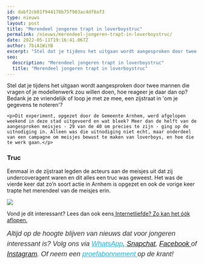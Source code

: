 ```yaml
---
id: dabf2cb81f944170b75f903ac4df8af3
type: nieuws
layout: post
title: "Merendeel jongeren trapt in loverboystruc"
permalink: /nieuws/merendeel-jongeren-trapt-in-loverboystruc/
date: 2022-05-11T19:16:41.067Z
author: 7biA1WiYB
excerpt: "Stel dat je tijdens het uitgaan wordt aangesproken door twee mannen die vragen of je modellenwerk zou willen doen, hoe reageer je daar dan op? Bedank je ze vriendelijk of loop je met ze mee, een zijstraat in 'om je gegevens te noteren'?  "
seo:
  description: "Merendeel jongeren trapt in loverboystruc"
  title: "Merendeel jongeren trapt in loverboystruc"
---
```

Stel dat je tijdens het uitgaan wordt aangesproken door twee mannen die vragen of je modellenwerk zou willen doen, hoe reageer je daar dan op? Bedank je ze vriendelijk of loop je met ze mee, een zijstraat in 'om je gegevens te noteren'?  

    <p>Dit experiment, opgezet door de Gemeente Arnhem, werd afgelopen weekend in deze stad uitgevoerd en wat bleek? Meer dan de helft van de aangesproken meisjes - 29 van de 40 om precies te zijn - ging op de uitnodiging in. Alleen was die uitnodiging niet echt, maar onderdeel van een campagne om meisjes bewust te maken van loverboys, en hoe die te werk gaan.</p>
<h3><strong>Truc</strong></h3>
<p>Eenmaal in de zijstraat legden de acteurs aan de meisjes uit dat zij undercoveragent waren en dit alles een truc was geweest. Het was de vierde keer dat zo’n soort actie in Arnhem is opgezet en ook de vorige keer trapte het merendeel van de meisjes erin.</p>
<div class="kader">
<p><img class="kaderafbeelding" src="https://7dagen.netlify.app/sites/default/files/ff.png"></p>
<p>Vond je dit interessant? Lees dan ook eens<a href="https://7dagen.netlify.app/lifestyle/fenna-17-van-hoefwijzer-over-het-succes-van-paardentubers" target="_blank"> </a><a href="https://7dagen.netlify.app/nieuws/internetliefde-zo-kan-het-%C3%B3%C3%B3k-aflopen">Internetliefde? Zo kan het óók aflopen.</a></p>
<p><em style="box-sizing: inherit; color: rgb(51, 51, 51); font-family: &quot;PT Sans&quot;, sans-serif; font-size: 18px; line-height: 27px;">Altijd op de hoogte blijven van nieuws dat voor jongeren interessant is? Volg ons via </em><em style="box-sizing: inherit; color: rgb(34, 179, 224); transition: color 0.3s ease; font-family: &quot;PT Sans&quot;, sans-serif; font-size: 18px; line-height: 27px;"><a href="https://7dagen.netlify.app/whatsapp" style="box-sizing: inherit; color: rgb(34, 179, 224); transition: color 0.3s ease; font-family: &quot;PT Sans&quot;, sans-serif; font-size: 18px; line-height: 27px;">WhatsApp</a></em><em style="box-sizing: inherit; color: rgb(51, 51, 51); font-family: &quot;PT Sans&quot;, sans-serif; font-size: 18px; line-height: 27px;">,</em><em style="box-sizing: inherit; color: rgb(34, 179, 224); transition: color 0.3s ease; font-family: &quot;PT Sans&quot;, sans-serif; font-size: 18px; line-height: 27px;"><a href="https://7dagen.netlify.app/whatsapp" style="box-sizing: inherit; color: rgb(34, 179, 224); transition: color 0.3s ease; font-family: &quot;PT Sans&quot;, sans-serif; font-size: 18px; line-height: 27px;"> </a></em><em style="box-sizing: inherit; color: rgb(51, 51, 51); font-family: &quot;PT Sans&quot;, sans-serif; font-size: 18px; line-height: 27px;"><a href="https://www.snapchat.com/add/sevendaysnl">Snapchat</a>, <a href="https://www.facebook.com/7Daysnl?ref=bookmarks">Facebook </a>of <a href="https://instagram.com/7DAysnl/">Instagram</a>. Of </em><em style="box-sizing: inherit; color: rgb(51, 51, 51); font-family: &quot;PT Sans&quot;, sans-serif; font-size: 18px; line-height: 27px;">neem een </em><a href="https://abonneren.sevendays.nl/abonneren/abonnementen/ae/artikel" style="box-sizing: inherit; color: rgb(34, 179, 224); transition: color 0.3s ease; font-family: &quot;PT Sans&quot;, sans-serif; font-size: 18px; line-height: 27px;"><em style="box-sizing: inherit;">proefabonnement </em></a><em style="box-sizing: inherit; color: rgb(51, 51, 51); font-family: &quot;PT Sans&quot;, sans-serif; font-size: 18px; line-height: 27px;">op de krant!</em></p>
</div>
  
